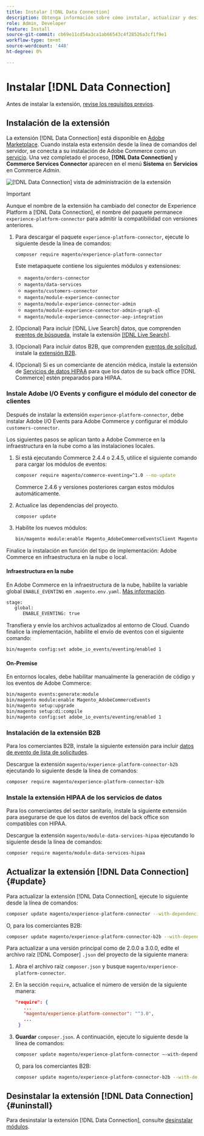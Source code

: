 ```yaml
---
title: Instalar [!DNL Data Connection]
description: Obtenga información sobre cómo instalar, actualizar y desinstalar la extensión  [!DNL Data Connection] de Adobe Commerce.
role: Admin, Developer
feature: Install
source-git-commit: cb69e11cd54a3ca1ab66543c4f28526a3cf1f9e1
workflow-type: tm+mt
source-wordcount: '448'
ht-degree: 0%

---
```


# Instalar [!DNL Data Connection]

Antes de instalar la extensión, [revise los requisitos previos](overview.md#prereqs).

## Instalación de la extensión

La extensión [!DNL Data Connection] está disponible en [Adobe Marketplace](https://commercemarketplace.adobe.com/magento-experience-platform-connector.html). Cuando instala esta extensión desde la línea de comandos del servidor, se conecta a su instalación de Adobe Commerce como un [servicio](../landing/saas.md). Una vez completado el proceso, **[!DNL Data Connection]** y **Commerce Services Connector** aparecen en el menú **Sistema** en **Servicios** en Commerce _Admin_.

![[!DNL Data Connection] vista de administración de la extensión](assets/epc-adminui.png)

>[!IMPORTANT]
>
>Aunque el nombre de la extensión ha cambiado del conector de Experience Platform a [!DNL Data Connection], el nombre del paquete permanece `experience-platform-connector` para admitir la compatibilidad con versiones anteriores.

1. Para descargar el paquete `experience-platform-connector`, ejecute lo siguiente desde la línea de comandos:

   ```bash
   composer require magento/experience-platform-connector
   ```

   Este metapaquete contiene los siguientes módulos y extensiones:

   - `magento/orders-connector`
   - `magento/data-services`
   - `magento/customers-connector`
   - `magento/module-experience-connector`
   - `magento/module-experience-connector-admin`
   - `magento/module-experience-connector-admin-graph-ql`
   - `magento/module-experience-connector-aep-integration`

1. (Opcional) Para incluir [!DNL Live Search] datos, que comprenden [eventos de búsqueda](events.md#search-events), instale la extensión [[!DNL Live Search]](../live-search/install.md).

1. (Opcional) Para incluir datos B2B, que comprenden [eventos de solicitud](events.md#b2b-events), instale la [extensión B2B](#install-the-b2b-extension).

1. (Opcional) Si es un comerciante de atención médica, instale la extensión de [Servicios de datos HIPAA](#install-the-data-services-hipaa-extension) para que los datos de su back office [!DNL Commerce] estén preparados para HIPAA.

### Instale Adobe I/O Events y configure el módulo del conector de clientes

Después de instalar la extensión `experience-platform-connector`, debe instalar Adobe I/O Events para Adobe Commerce y configurar el módulo `customers-connector`.

Los siguientes pasos se aplican tanto a Adobe Commerce en la infraestructura en la nube como a las instalaciones locales.

1. Si está ejecutando Commerce 2.4.4 o 2.4.5, utilice el siguiente comando para cargar los módulos de eventos:

   ```bash
   composer require magento/commerce-eventing=^1.0 --no-update
   ```

   Commerce 2.4.6 y versiones posteriores cargan estos módulos automáticamente.

1. Actualice las dependencias del proyecto.

   ```bash
   composer update
   ```

1. Habilite los nuevos módulos:

   ```bash
   bin/magento module:enable Magento_AdobeCommerceEventsClient Magento_AdobeCommerceEventsGenerator Magento_AdobeIoEventsClient Magento_AdobeCommerceOutOfProcessExtensibility
   ```

Finalice la instalación en función del tipo de implementación: Adobe Commerce en infraestructura en la nube o local.

#### Infraestructura en la nube

En Adobe Commerce en la infraestructura de la nube, habilite la variable global `ENABLE_EVENTING` en `.magento.env.yaml`. [Más información](https://experienceleague.adobe.com/docs/commerce-cloud-service/user-guide/configure/env/stage/variables-global.html?lang=es#enable_eventing).

```bash
stage:
   global:
      ENABLE_EVENTING: true
```

Transfiera y envíe los archivos actualizados al entorno de Cloud. Cuando finalice la implementación, habilite el envío de eventos con el siguiente comando:

```bash
bin/magento config:set adobe_io_events/eventing/enabled 1
```

#### On-Premise

En entornos locales, debe habilitar manualmente la generación de código y los eventos de Adobe Commerce:

```bash
bin/magento events:generate:module
bin/magento module:enable Magento_AdobeCommerceEvents
bin/magento setup:upgrade
bin/magento setup:di:compile
bin/magento config:set adobe_io_events/eventing/enabled 1
```

### Instalación de la extensión B2B

Para los comerciantes B2B, instale la siguiente extensión para incluir [datos de evento de lista de solicitudes](events.md#b2b-events).

Descargue la extensión `magento/experience-platform-connector-b2b` ejecutando lo siguiente desde la línea de comandos:

```bash
composer require magento/experience-platform-connector-b2b
```

### Instale la extensión HIPAA de los servicios de datos

Para los comerciantes del sector sanitario, instale la siguiente extensión para asegurarse de que los datos de eventos del back office son compatibles con HIPAA.

Descargue la extensión `magento/module-data-services-hipaa` ejecutando lo siguiente desde la línea de comandos:

```bash
composer require magento/module-data-services-hipaa
```

## Actualizar la extensión [!DNL Data Connection] {#update}

Para actualizar la extensión [!DNL Data Connection], ejecute lo siguiente desde la línea de comandos:

```bash
composer update magento/experience-platform-connector --with-dependencies
```

O, para los comerciantes B2B:

```bash
composer update magento/experience-platform-connector-b2b --with-dependencies
```

Para actualizar a una versión principal como de 2.0.0 a 3.0.0, edite el archivo raíz [!DNL Composer] `.json` del proyecto de la siguiente manera:

1. Abra el archivo raíz `composer.json` y busque `magento/experience-platform-connector`.

1. En la sección `require`, actualice el número de versión de la siguiente manera:

   ```json
   "require": {
      ...
      "magento/experience-platform-connector": "^3.0",
      ...
    }
   ```

1. **Guardar** `composer.json`. A continuación, ejecute lo siguiente desde la línea de comandos:

   ```bash
   composer update magento/experience-platform-connector –-with-dependencies
   ```

   O, para los comerciantes B2B:

   ```bash
   composer update magento/experience-platform-connector-b2b --with-dependencies
   ```

## Desinstalar la extensión [!DNL Data Connection] {#uninstall}

Para desinstalar la extensión [!DNL Data Connection], consulte [desinstalar módulos](https://experienceleague.adobe.com/docs/commerce-operations/installation-guide/tutorials/uninstall-modules.html?lang=es).
